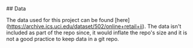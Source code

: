 \## Data

The data used for this project can be found \[here](https://archive.ics.uci.edu/dataset/502/online+retail+ii). The data isn't included as part of the repo since, it would inflate the repo's size and it is not a good practice to keep data in a git repo.


